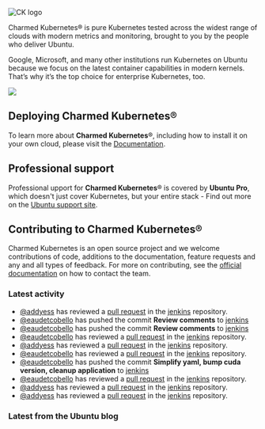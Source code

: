 ![CK logo](https://assets.ubuntu.com/v1/451d4cf4-Charmed+Kubernetes_RGB_onWhite_2022.svg)

Charmed Kubernetes® is pure Kubernetes tested across the widest range of clouds with modern metrics and monitoring, brought to you by the people who deliver Ubuntu.

Google, Microsoft, and many other institutions run Kubernetes on Ubuntu because we focus on the latest container capabilities in modern kernels. That’s why it’s the top choice for enterprise Kubernetes, too.

![](https://assets.ubuntu.com/v1/843c77b6-juju-at-a-glace.svg)

## Deploying Charmed Kubernetes®

To learn more about **Charmed Kubernetes**®, including how to install it on your own cloud, please visit the [Documentation][docs].

## Professional support

Professional upport for **Charmed Kubernetes**® is covered by **Ubuntu Pro**, which doesn't just cover Kubernetes, but your entire stack - Find out more on the [Ubuntu support site](https://ubuntu.com/support).

## Contributing to Charmed Kubernetes®

Charmed Kubernetes is an open source project and we welcome contributions of code, additions to the documentation, feature requests and any and all types of feedback. For more on contributing, see the [official documentation][get-in-touch] on how to contact the team.

<!-- LINKS -->
[docs]: https://ubuntu.com/kubernetes/docs
[get-in-touch]: https://ubuntu.com/kubernetes/docs/get-in-touch

### Latest activity

<!-- activity starts -->
 - [@addyess](https://github.com/addyess) has reviewed a [pull request](https://github.com/charmed-kubernetes/jenkins/pull/1502) in the [jenkins](https://github.com/charmed-kubernetes/jenkins) repository.
 - [@eaudetcobello](https://github.com/eaudetcobello) has pushed the commit **Review comments** to [jenkins](https://github.com/charmed-kubernetes/jenkins)
 - [@eaudetcobello](https://github.com/eaudetcobello) has pushed the commit **Review comments** to [jenkins](https://github.com/charmed-kubernetes/jenkins)
 - [@eaudetcobello](https://github.com/eaudetcobello) has reviewed a [pull request](https://github.com/charmed-kubernetes/jenkins/pull/1502) in the [jenkins](https://github.com/charmed-kubernetes/jenkins) repository.
 - [@addyess](https://github.com/addyess) has reviewed a [pull request](https://github.com/charmed-kubernetes/jenkins/pull/1502) in the [jenkins](https://github.com/charmed-kubernetes/jenkins) repository.
 - [@eaudetcobello](https://github.com/eaudetcobello) has reviewed a [pull request](https://github.com/charmed-kubernetes/jenkins/pull/1502) in the [jenkins](https://github.com/charmed-kubernetes/jenkins) repository.
 - [@eaudetcobello](https://github.com/eaudetcobello) has pushed the commit **Simplify yaml, bump cuda version, cleanup application** to [jenkins](https://github.com/charmed-kubernetes/jenkins)
 - [@eaudetcobello](https://github.com/eaudetcobello) has reviewed a [pull request](https://github.com/charmed-kubernetes/jenkins/pull/1502) in the [jenkins](https://github.com/charmed-kubernetes/jenkins) repository.
 - [@addyess](https://github.com/addyess) has reviewed a [pull request](https://github.com/charmed-kubernetes/jenkins/pull/1502) in the [jenkins](https://github.com/charmed-kubernetes/jenkins) repository.
 - [@addyess](https://github.com/addyess) has reviewed a [pull request](https://github.com/charmed-kubernetes/jenkins/pull/1502) in the [jenkins](https://github.com/charmed-kubernetes/jenkins) repository.
<!-- activity ends -->

<!-- roadmap starts -->

<!-- roadmap ends -->

### Latest from the Ubuntu blog

<!-- blog starts -->

<!-- blog ends -->
